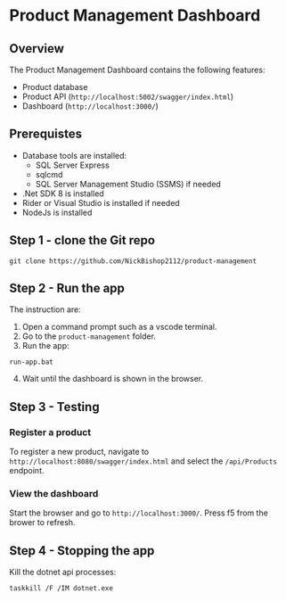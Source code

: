 # Product Management Dashboard

## Overview
The Product Management Dashboard contains the following features:
- Product database 
- Product API (`http://localhost:5002/swagger/index.html`)
- Dashboard (`http://localhost:3000/`)

## Prerequistes

- Database tools are installed:
    - SQL Server Express
    - sqlcmd
    - SQL Server Management Studio (SSMS) if needed
- .Net SDK 8 is installed
- Rider or Visual Studio is installed if needed
- NodeJs is installed

## Step 1 - clone the Git repo
```
git clone https://github.com/NickBishop2112/product-management
```

## Step 2 - Run the app
The instruction are:
1. Open a command prompt such as a vscode terminal. 
2. Go to the `product-management` folder.
3. Run the app:
```
run-app.bat
```
4. Wait until the dashboard is shown in the browser.
## Step 3 - Testing
### Register a product
To register a new product, navigate to `http://localhost:8080/swagger/index.html` and select the `/api/Products` endpoint.


### View the dashboard
Start the browser and go to `http://localhost:3000/`. Press f5 from the brower to refresh.

## Step 4 - Stopping the app
Kill the dotnet api processes:
```
taskkill /F /IM dotnet.exe
```